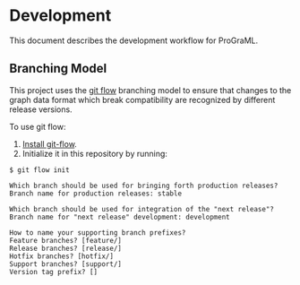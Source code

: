 # Development

This document describes the development workflow for ProGraML.

## Branching Model

This project uses the
[git flow](https://danielkummer.github.io/git-flow-cheatsheet/) branching model
to ensure that changes to the graph data format which break compatibility are
recognized by different release versions.

To use git flow:

1. [Install git-flow](https://github.com/nvie/gitflow/wiki/Installation).
2. Initialize it in this repository by running:

```
$ git flow init

Which branch should be used for bringing forth production releases?
Branch name for production releases: stable

Which branch should be used for integration of the "next release"?
Branch name for "next release" development: development

How to name your supporting branch prefixes?
Feature branches? [feature/]
Release branches? [release/]
Hotfix branches? [hotfix/]
Support branches? [support/]
Version tag prefix? []
```
